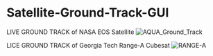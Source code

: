 # Satellite-Ground-Track-GUI
LIVE GROUND TRACK of NASA EOS Satellite
![AQUA_Ground_Track](https://user-images.githubusercontent.com/103686807/171952495-9e67c568-86fc-49fa-8ef3-ad32074a8d13.PNG)

LICE GROUND TRACK of Georgia Tech Range-A Cubesat
![RANGE-A](https://user-images.githubusercontent.com/103686807/171952643-54a390a2-e9bf-471b-970e-820036b960f1.PNG)

